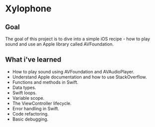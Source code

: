 # Xylophone

## Goal

The goal of this project is to dive into a simple iOS recipe - how to play sound and use an Apple library called AVFoundation. 

## What i've learned

* How to play sound using AVFoundation and AVAudioPlayer.
* Understand Apple documentation and how to use StackOverflow.
* Functions and methods in Swift. 
* Data types.
* Swift loops.
* Variable scope.
* The ViewController lifecycle.
* Error handling in Swift.
* Code refactoring.
* Basic debugging.
